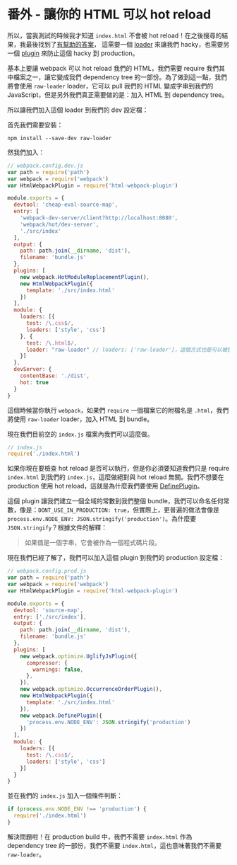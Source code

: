 # 番外 - 讓你的 HTML 可以 hot reload

所以，當我測試的時候我才知道 `index.html` 不會被 hot reload！在之後搜尋的結果，我最後找到了[有幫助的答案](http://stackoverflow.com/questions/33183931/how-to-watch-index-html-using-webpack-dev-server-and-html-webpack-plugin)，
這需要一個 [loader](https://github.com/webpack/raw-loader) 來讓我們 hacky，也需要另一個 [plugin](https://github.com/webpack/docs/wiki/list-of-plugins#defineplugin) 來防止這個 hacky 到 production。

基本上要讓 webpack 可以 hot reload 我們的 HTML，我們需要 require 我們其中檔案之一，讓它變成我們 dependency tree 的一部份。為了做到這一點，我們將會使用 `raw-loader` loader，它可以 pull 我們的 HTML 變成字串到我們的 JavaScript，但是另外我們真正需要做的是：加入 HTML 到 dependency tree。

所以讓我們加入這個 loader 到我們的 dev 設定檔：

首先我們需要安裝：

    npm install --save-dev raw-loader

然我們加入：

```javascript
// webpack.config.dev.js
var path = require('path')
var webpack = require('webpack')
var HtmlWebpackPlugin = require('html-webpack-plugin')

module.exports = {
  devtool: 'cheap-eval-source-map',
  entry: [
    'webpack-dev-server/client?http://localhost:8080',
    'webpack/hot/dev-server',
    './src/index'
  ],
  output: {
    path: path.join(__dirname, 'dist'),
    filename: 'bundle.js'
  },
  plugins: [
    new webpack.HotModuleReplacementPlugin(),
    new HtmlWebpackPlugin({
      template: './src/index.html'
    })
  ],
  module: {
    loaders: [{
      test: /\.css$/,
      loaders: ['style', 'css']
    }, {
      test: /\.html$/,
      loader: "raw-loader" // loaders: ['raw-loader']，這個方式也是可以被接受的。
    }]
  },
  devServer: {
    contentBase: './dist',
    hot: true
  }
}
```

這個時候當你執行 `webpack`，如果們 `require` 一個檔案它的附檔名是 `.html`，我們將使用 `raw-loader` loader，加入 HTML 到 bundle。

現在我們目前空的 `index.js` 檔案內我們可以這麼做。

```javascript
// index.js
require('./index.html')
```

如果你現在要檢查 hot reload 是否可以執行，但是你必須要知道我們只是 require `index.html` 到我們的 `index.js`，這麼做絕對與 hot reload 無關。我們不想要在 production 使用 hot reload，這就是為什麼我們要使用 [DefinePlugin](https://github.com/webpack/docs/wiki/list-of-plugins#defineplugin)。

這個 plugin 讓我們建立一個全域的常數到我們整個 bundle，我們可以命名任何常數，像是：`DONT_USE_IN_PRODUCTION: true`，但實際上，更普遍的做法會像是 `process.env.NODE_ENV: JSON.stringify('production')`。為什麼要 `JSON.stringify`？根據文件的解釋：

> 如果值是一個字串，它會被作為一個程式碼片段。

現在我們已經了解了，我們可以加入這個 plugin 到我們的 production 設定檔：

```javascript
// webpack.config.prod.js
var path = require('path')
var webpack = require('webpack')
var HtmlWebpackPlugin = require('html-webpack-plugin')

module.exports = {
  devtool: 'source-map',
  entry: ['./src/index'],
  output: {
    path: path.join(__dirname, 'dist'),
    filename: 'bundle.js'
  },
  plugins: [
    new webpack.optimize.UglifyJsPlugin({
      compressor: {
        warnings: false,
      },
    }),
    new webpack.optimize.OccurrenceOrderPlugin(),
    new HtmlWebpackPlugin({
      template: './src/index.html'
    }),
    new webpack.DefinePlugin({
      'process.env.NODE_ENV': JSON.stringify('production')
    })
  ],
  module: {
    loaders: [{
      test: /\.css$/,
      loaders: ['style', 'css']
    }]
  }
}
```

並在我們的 `index.js` 加入一個條件判斷：

```javascript
if (process.env.NODE_ENV !== 'production') {
  require('./index.html')
}
```

解決問題啦！在 production build 中，我們不需要 `index.html` 作為 dependency tree 的一部份，我們不需要 `index.html`，這也意味著我們不需要 `raw-loader`。
